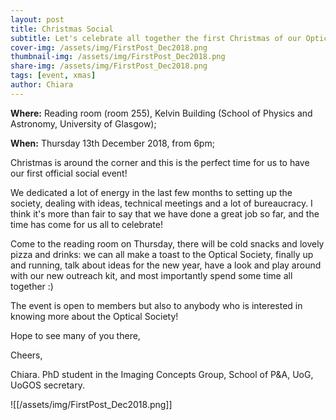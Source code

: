 ```yaml
---
layout: post
title: Christmas Social
subtitle: Let's celebrate all together the first Christmas of our Optical Society
cover-img: /assets/img/FirstPost_Dec2018.png
thumbnail-img: /assets/img/FirstPost_Dec2018.png
share-img: /assets/img/FirstPost_Dec2018.png
tags: [event, xmas]
author: Chiara
---
```


**Where:** Reading room (room 255), Kelvin Building (School of Physics and Astronomy, University of Glasgow);

**When:** Thursday 13th December 2018, from 6pm;


Christmas is around the corner and this is the perfect time for us to have our first official social event!

We dedicated a lot of energy in the last few months to setting up the society,  dealing with  ideas, technical meetings and a lot of bureaucracy. I think it's more than fair to say that we have done a great job so far, and the time has come for us all to celebrate!

Come to the reading room on Thursday, there will be cold snacks and lovely pizza and drinks:
we can all make a toast to the Optical Society, finally up and running, talk about ideas for the new year, have a look and play around with our new outreach kit, and most importantly spend some time all together :)

The event is open to members but also to anybody who is interested in knowing more about the Optical Society!

Hope to see many of you there,

Cheers,

Chiara.
PhD student in the Imaging Concepts Group, School of P&A, UoG,
UoGOS secretary.

![[/assets/img/FirstPost_Dec2018.png]]